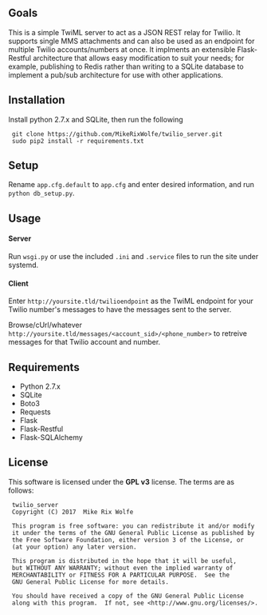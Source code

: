 ## Goals
This is a simple TwiML server to act as a JSON REST relay for Twilio. It supports single MMS attachments and can also be used as an endpoint for multiple Twilio accounts/numbers at once. It implments an extensible Flask-Restful architecture that allows easy modification to suit your needs; for example, publishing to Redis rather than writing to a SQLite database to implement a pub/sub architecture for use with other applications.

## Installation
Install python 2.7.x and SQLite, then run the following

     git clone https://github.com/MikeRixWolfe/twilio_server.git
     sudo pip2 install -r requirements.txt

## Setup
Rename `app.cfg.default` to `app.cfg` and enter desired information, and run `python db_setup.py`.

## Usage
#### Server
Run `wsgi.py` or use the included `.ini` and `.service` files to run the site under systemd.
#### Client
Enter `http://yoursite.tld/twilioendpoint` as the TwiML endpoint for your Twilio number's messages to have the messages sent to the server.

Browse/cUrl/whatever `http://yoursite.tld/messages/<account_sid>/<phone_number>` to retreive messages for that Twilio account and number.

## Requirements
* Python 2.7.x
* SQLite
* Boto3
* Requests
* Flask
* Flask-Restful
* Flask-SQLAlchemy

## License
This software is licensed under the **GPL v3** license. The terms are as follows:
     
     twilio_server
     Copyright (C) 2017  Mike Rix Wolfe
     
     This program is free software: you can redistribute it and/or modify
     it under the terms of the GNU General Public License as published by
     the Free Software Foundation, either version 3 of the License, or
     (at your option) any later version.
     
     This program is distributed in the hope that it will be useful,
     but WITHOUT ANY WARRANTY; without even the implied warranty of
     MERCHANTABILITY or FITNESS FOR A PARTICULAR PURPOSE.  See the
     GNU General Public License for more details.
     
     You should have received a copy of the GNU General Public License
     along with this program.  If not, see <http://www.gnu.org/licenses/>.
